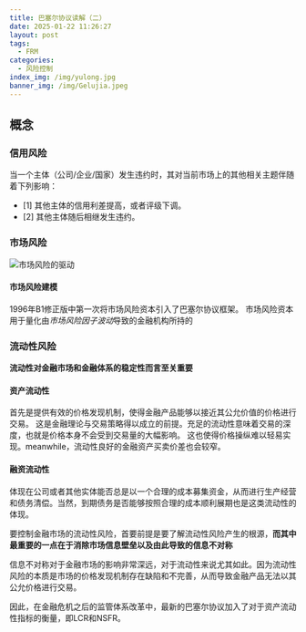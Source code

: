```yaml
---
title: 巴塞尔协议读解（二）
date: 2025-01-22 11:26:27
layout: post
tags: 
  - FRM
categories:
  - 风险控制
index_img: /img/yulong.jpg
banner_img: /img/Gelujia.jpeg
---
```


## 概念
### 信用风险
当一个主体（公司/企业/国家）发生违约时，其对当前市场上的其他相关主题伴随着下列影响：
  - [1] 其他主体的信用利差提高，或者评级下调。
  - [2] 其他主体随后相继发生违约。
### 市场风险
![市场风险的驱动](/img/marketrisk.jpeg)
#### 市场风险建模
1996年B1修正版中第一次将市场风险资本引入了巴塞尔协议框架。
市场风险资本用于量化由*市场风险因子波动*导致的金融机构所持的
### 流动性风险
**流动性对金融市场和金融体系的稳定性而言至关重要**
#### 资产流动性
首先是提供有效的价格发现机制，使得金融产品能够以接近其公允价值的价格进行交易。
这是金融理论与交易策略得以成立的前提。充足的流动性意味着交易的深度，也就是价格本身不会受到交易量的大幅影响。
这也使得价格操纵难以轻易实现。meanwhile，流动性良好的金融资产买卖价差也会较窄。
#### 融资流动性
体现在公司或者其他实体能否总是以一个合理的成本募集资金，从而进行生产经营和债务清偿。当然，到期债务是否能够按照合理的成本顺利展期也是这类流动性的体现。

要控制金融市场的流动性风险，首要前提是要了解流动性风险产生的根源，**而其中最重要的一点在于消除市场信息壁垒以及由此导致的信息不对称**

信息不对称对于金融市场的影响非常深远，对于流动性来说尤其如此。因为流动性风险的本质是市场的价格发现机制存在缺陷和不完善，从而导致金融产品无法以其公允价格进行交易。

因此，在金融危机之后的监管体系改革中，最新的巴塞尔协议加入了对于资产流动性指标的衡量，即LCR和NSFR。
